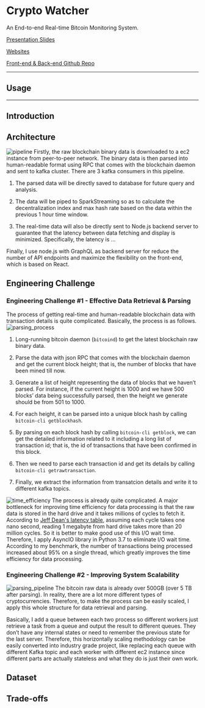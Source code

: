 # Crypto Watcher

An End-to-end Real-time Bitcoin Monitoring System.

[Presentation Slides](http://bit.ly/xici-crypto-watcher)

[Websites](http://www.artofdata.me)

[Front-end & Back-end Github Repo](https://github.com/xiciluan/CryptoWatcher-Backend)


<hr/>

## Usage

<hr/>

## Introduction

## Architecture
![pipeline](https://github.com/xiciluan/CryptoWatcher/blob/master/Image/pipeline.png)
Firstly, the raw blockchain binary data is downloaded to a ec2 instance from peer-to-peer network.
The binary data is then parsed into human-readable format using RPC that comes with the blockchain daemon and sent to kafka cluster. There are 3 kafka consumers in this pipeline.

1. The parsed data will be directly saved to database for future query and analysis.
   
2. The data will be piped to SparkStreaming so as to calculate the decentralization index and max hash rate based on the data within the previous 1 hour time window. 
   
3. The real-time data will also be directly sent to Node.js backend server to guarantee that the latency between data fetching and display is minimized. Specifically, the latency is … 
   
Finally, I use node.js with GraphQL as backend server for reduce the number of API endpoints and maximize the flexibility on the front-end, which is based on React. 


## Engineering Challenge
### Engineering Challenge #1 - Effective Data Retrieval & Parsing
The process of getting real-time and human-readable blockchain data with transaction details is quite complicated. Basically, the process is as follows. 
![parsing_process](https://github.com/xiciluan/CryptoWatcher/blob/master/Image/parsing_process.png)

1. Long-running bitcoin daemon (`bitcoind`) to get the latest blockchain raw binary data. 
   
2. Parse the data with json RPC that comes with the blockchain daemon and get the current block height; that is, the number of blocks that have been mined till now.
   
3. Generate a list of height representing the data of blocks that we haven’t parsed. For instance, if the current height is 1000 and we have 500 blocks’ data being successfully parsed, then the height we generate should be from 501 to 1000. 
   
4. For each height, it can be parsed into a unique block hash by calling `bitcoin-cli getblockhash`.
   
5. By parsing on each block hash by calling `bitcoin-cli getblock`, we can get the detailed information related to it including a long list of transaction id; that is, the id of transactions that have been confirmed in this block. 
   
6. Then we need to parse each transaction id and get its details by calling `bitcoin-cli getrawtransaction`. 
   
7. Finally, we extract the information from transatcion details and write it to different kafka topics.
   
![time_efficiency](https://github.com/xiciluan/CryptoWatcher/blob/master/Image/time_efficiency.png) 
The process is already quite complicated. A major bottleneck for improving time efficiency for data processing is that the raw data is stored in the hard drive and it takes millions of cycles to fetch it. According to [Jeff Dean's latency table](https://gist.github.com/jboner/2841832), assuming each cycle takes one nano second, reading 1 megabyte from hard drive takes more than 20 million cycles. So it is better to make good use of this I/O wait time. Therefore, I apply AsyncIO library in Python 3.7 to eliminate I/O wait time. According to my benchmark, the number of transactions being processed increased about 95% on a single thread, which greatly improves the time efficiency for data processing. 


### Engineering Challenge #2 - Improving System Scalability
![parsing_pipeline](https://github.com/xiciluan/CryptoWatcher/blob/master/Image/parsing_pipeline.png)
The bitcoin raw data is already over 500GB (over 5 TB after parsing). In reality, there are a lot more different types of cryptocurrencies. Therefore, to make the process can be easily scaled, I apply this whole structure for data retrieval and parsing. 

Basically, I add a queue between each two process so different workers just retrieve a task from a queue and output the result to different queues. They don’t have any internal states or need to remember the previous state for the last server. Therefore, this horizontally scaling methodology can be easily converted into industry grade project, like replacing each queue with different Kafka topic and each worker with different ec2 instance since different parts are actually stateless and what they do is just their own work.

## Dataset

## Trade-offs
